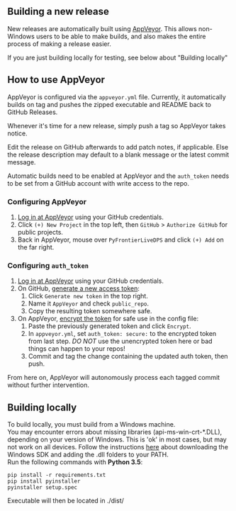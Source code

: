## Building a new release
New releases are automatically built using [AppVeyor](https://www.appveyor.com).  This allows non-Windows users to be able to make builds, and also makes the entire process of making a release easier.

If you are just building locally for testing, see below about "Building locally"

## How to use AppVeyor
AppVeyor is configured via the `appveyor.yml` file.  Currently, it automatically builds on tag and pushes the zipped executable and README back to GitHub Releases.

Whenever it's time for a new release, simply push a tag so AppVeyor takes notice.

Edit the release on GitHub afterwards to add patch notes, if applicable.  Else the release description may default to a blank message or the latest commit message.

Automatic builds need to be enabled at AppVeyor and the `auth_token` needs to be set from a GitHub account with write access to the repo.

### Configuring AppVeyor

1. [Log in at AppVeyor](https://ci.appveyor.com) using your GitHub credentials.
2. Click `(+) New Project` in the top left, then `GitHub` > `Authorize GitHub` for public projects.
3. Back in AppVeyor, mouse over `PyFrontierLiveDPS` and click `(+) Add` on the far right.

### Configuring `auth_token`

1. [Log in at AppVeyor](https://ci.appveyor.com) using your GitHub credentials.
2. On GitHub, [generate a new access token](https://github.com/settings/tokens):
    1. Click `Generate new token` in the top right.
    2. Name it `AppVeyor` and check `public_repo`.
    3. Copy the resulting token somewhere safe.
3. On AppVeyor, [encrypt the token](https://ci.appveyor.com/tools/encrypt) for safe use in the config file:
    1. Paste the previously generated token and click `Encrypt`.
    2. In `appveyor.yml`, set `auth_token: secure:` to the encrypted token from last step.  *DO NOT* use the unencrypted token here or bad things can happen to your repos!
    3. Commit and tag the change containing the updated auth token, then push.

From here on, AppVeyor will autonomously process each tagged commit without further intervention.

## Building locally
To build locally, you must build from a Windows machine.  
You may encounter errors about missing libraries (api-ms-win-crt-*.DLL), depending on your version of Windows.  This is 'ok' in most cases, but may not work on all devices.  Follow the instructions [here](https://github.com/pyinstaller/pyinstaller/issues/1566) about downloading the Windows SDK and adding the .dll folders to your PATH.  
Run the following commands with **Python 3.5**:
```
pip install -r requirements.txt
pip install pyinstaller
pyinstaller setup.spec
```
Executable will then be located in ./dist/